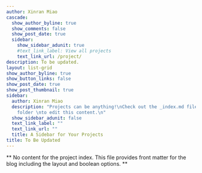 ```yaml
---
author: Xinran Miao
cascade:
  show_author_byline: true
  show_comments: false
  show_post_date: true
  sidebar:
    show_sidebar_adunit: true
    #text_link_label: View all projects
    text_link_url: /project/
description: To be updated.
layout: list-grid
show_author_byline: true
show_button_links: false
show_post_date: true
show_post_thumbnail: true
sidebar:
  author: Xinran Miao
  description: "Projects can be anything!\nCheck out the _index.md file in the /project
    folder \nto edit this content.\n"
  show_sidebar_adunit: false
  text_link_label: ""
  text_link_url: ""
  title: A Sidebar for Your Projects
title: To Be Updated
---
```


** No content for the project index. This file provides front matter for the blog including the layout and boolean options. **
